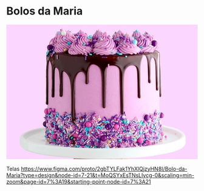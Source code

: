 # Bolos da Maria

![Bolo](./bolo.jpg)

Telas
https://www.figma.com/proto/2gbTYLFak1YhXlQjzyHN8I/Bolo-da-Maria?type=design&node-id=7-21&t=MoQSYxEsTNsLIycg-0&scaling=min-zoom&page-id=7%3A19&starting-point-node-id=7%3A21
